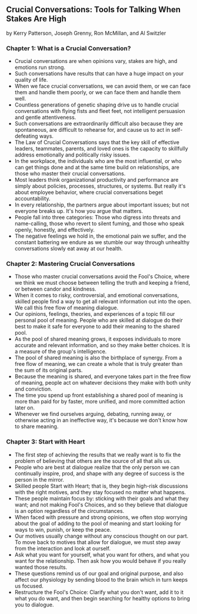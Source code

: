 ## Crucial Conversations: Tools for Talking When Stakes Are High

by Kerry Patterson, Joseph Grenny, Ron McMillan, and Al Switzler

### Chapter 1: What is a Crucial Conversation?

* Crucial conversations are when opinions vary, stakes are high, and emotions run strong.
* Such conversations have results that can have a huge impact on your quality of life.
* When we face crucial conversations, we can avoid them, or we can face them and handle them poorly, or we can face them and handle them well.
* Countless generations of genetic shaping drive us to handle crucial conversations with flying fists and fleet feet, not intelligent persuasion and gentle attentiveness.
* Such conversations are extraordinarily difficult also because they are spontaneous, are difficult to rehearse for, and cause us to act in self-defeating ways.
* The Law of Crucial Conversations says that the key skill of effective leaders, teammates, parents, and loved ones is the capacity to skillfully address emotionally and politically risky issues.
* In the workplace, the individuals who are the most influential, or who can get things done and at the same time build on relationships, are those who master their crucial conversations.
* Most leaders think organizational productivity and performance are simply about policies, processes, structures, or systems. But really it's about employee behavior, where crucial conversations beget accountability.
* In every relationship, the partners argue about important issues; but not everyone breaks up. It's how you argue that matters.
* People fall into three categories: Those who digress into threats and name-calling, those who revert to silent fuming, and those who speak openly, honestly, and effectively.
* The negative feelings we hold in, the emotional pain we suffer, and the constant battering we endure as we stumble our way through unhealthy conversations slowly eat away at our health.

### Chapter 2: Mastering Crucial Conversations

* Those who master crucial conversations avoid the Fool's Choice, where we think we must choose between telling the truth and keeping a friend, or between candor and kindness.
* When it comes to risky, controversial, and emotional conversations, skilled people find a way to get all relevant information out into the open. We call this free flow of meaning dialogue.
* Our opinions, feelings, theories, and experiences of a topic fill our personal pool of meaning. People who are skilled at dialogue do their best to make it safe for everyone to add their meaning to the shared pool.
* As the pool of shared meaning grows, it exposes individuals to more accurate and relevant information, and so they make better choices. It is a measure of the group's intelligence.
* The pool of shared meaning is also the birthplace of synergy. From a free flow of meaning, we can create a whole that is truly greater than the sum of its original parts.
* Because the meaning is shared, and everyone takes part in the free flow of meaning, people act on whatever decisions they make with both unity and conviction.
* The time you spend up front establishing a shared pool of meaning is more than paid for by faster, more unified, and more committed action later on.
* Whenever we find ourselves arguing, debating, running away, or otherwise acting in an ineffective way, it's because we don't know how to share meaning.

### Chapter 3: Start with Heart

* The first step of achieving the results that we really want is to fix the problem of believing that others are the source of all that ails us.
* People who are best at dialogue realize that the only person we can continually inspire, prod, and shape with any degree of success is the person in the mirror.
* Skilled people Start with Heart; that is, they begin high-risk discussions with the right motives, and they stay focused no matter what happens.
* These people maintain focus by: sticking with their goals and what they want; and not making Fool's Choices, and so they believe that dialogue is an option regardless of the circumstances.
* When faced with pressure and strong opinions, we often stop worrying about the goal of adding to the pool of meaning and start looking for ways to win, punish, or keep the peace.
* Our motives usually change without any conscious thought on our part. To move back to motives that allow for dialogue, we must step away from the interaction and look at ourself.
* Ask what you want for yourself, what you want for others, and what you want for the relationship. Then ask how you would behave if you really wanted those results.
* These questions remind us of our goal and original purpose, and also affect our physiology by sending blood to the brain which in turn keeps us focused.
* Restructure the Fool's Choice: Clarify what you don't want, add it to it what you do want, and then begin searching for healthy options to bring you to dialogue.

